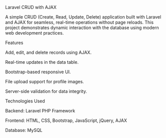 Laravel CRUD with AJAX

A simple CRUD (Create, Read, Update, Delete) application built with Laravel and AJAX for seamless, real-time operations without page reloads. This project demonstrates dynamic interaction with the database using modern web development practices.

Features

Add, edit, and delete records using AJAX.

Real-time updates in the data table.

Bootstrap-based responsive UI.

File upload support for profile images.

Server-side validation for data integrity.

Technologies Used

Backend: Laravel PHP Framework

Frontend: HTML, CSS, Bootstrap, JavaScript, jQuery, AJAX

Database: MySQL
